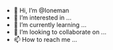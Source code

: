 - 👋 Hi, I’m @Ioneman
- 👀 I’m interested in ...
- 🌱 I’m currently learning ...
- 💞️ I’m looking to collaborate on ...
- 📫 How to reach me ...

<!---
Ioneman/Ioneman is a ✨ special ✨ repository because its `README.md` (this file) appears on your GitHub profile.
You can click the Preview link to take a look at your changes.
--->

